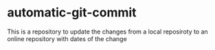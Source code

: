 # automatic-git-commit

This is a repository to update the changes from a local reposiroty to an online repository with dates of the change
